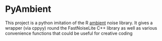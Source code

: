 # PyAmbient

This project is a python imitation of the R [ambient](https://github.com/thomasp85/ambient) noise library. It gives a wrapper (via cppyy) round the FastNoiseLite C++ library as well as various convenience functions that could be useful for creative coding